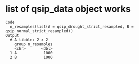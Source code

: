 # list of qsip_data object works

    Code
      n_resamples(list(A = qsip_drought_strict_resampled, B = qsip_normal_strict_resampled))
    Output
      # A tibble: 2 x 2
        group n_resamples
        <chr>       <dbl>
      1 A            1000
      2 B            1000

